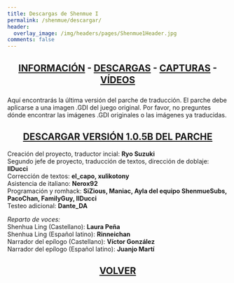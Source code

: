 ```yaml
---
title: Descargas de Shenmue I
permalink: /shenmue/descargar/
header:
  overlay_image: /img/headers/pages/Shenmue1Header.jpg
comments: false
---
```

<h2 style="text-align: center;"><strong><a href="/shenmue/informacion/">INFORMACIÓN</a> - <a href="/shenmue/descargar/">DESCARGAS</a> - <a href="/shenmue/capturas/">CAPTURAS</a> - <a href="/shenmue/videos/">VÍDEOS</a></strong></h2>  
Aquí encontrarás la última versión del parche de traducción. El parche debe aplicarse 
a una imagen .GDI del juego original. Por favor, no preguntes dónde encontrar las imágenes 
.GDI originales o las imágenes ya traducidas.

<h2 style="text-align: center;"><strong><a href="http://www.mediafire.com/download/1m6fenyl53bih70/ShenmueIEnEspa%C3%B1ol105b.7z" target="_blank">DESCARGAR VERSIÓN 1.0.5B DEL PARCHE</a></strong></h2>

Creación del proyecto, traductor incial: **Ryo Suzuki**  
Segundo jefe de proyecto, traducción de textos, dirección de doblaje: **IlDucci**  
Corrección de textos: **el_capo, xulikotony**  
Asistencia de italiano: **Nerox92**  
Programación y romhack: **SiZious, Maniac, Ayla del equipo ShenmueSubs, PacoChan, FamilyGuy, IlDucci**  
Testeo adicional: **Dante_DA**

_Reparto de voces:_  
Shenhua Ling (Castellano): **Laura Peña**  
Shenhua Ling (Español latino): **Rinneichan**  
Narrador del epílogo (Castellano): **Víctor González**  
Narrador del epílogo (Español latino): **Juanjo Martí**

<h2 style="text-align: center;"><strong><a href="/shenmue/">VOLVER</a></strong></h2>



